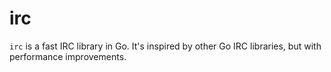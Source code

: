 # irc

`irc` is a fast IRC library in Go. It's inspired by other Go IRC libraries, but with performance improvements.
